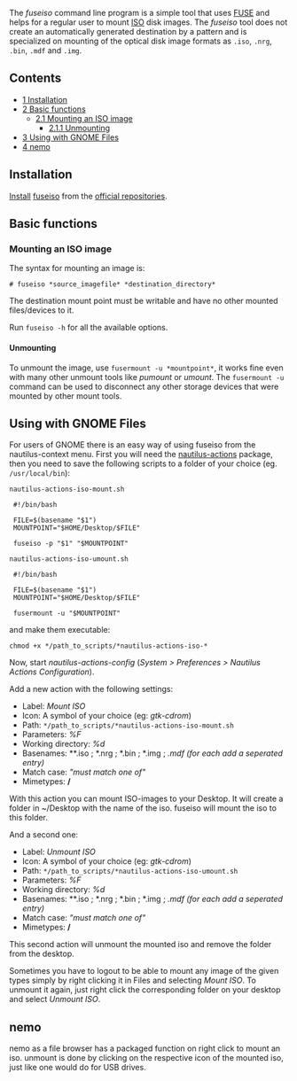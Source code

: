 The *fuseiso* command line program is a simple tool that uses [FUSE](https://en.wikipedia.org/wiki/Filesystem_in_Userspace "wikipedia:Filesystem in Userspace") and helps for a regular user to mount [ISO](https://en.wikipedia.org/wiki/ISO_9660 "wikipedia:ISO 9660") disk images. The *fuseiso* tool does not create an automatically generated destination by a pattern and is specialized on mounting of the optical disk image formats as `.iso`, `.nrg`, `.bin`, `.mdf` and `.img`.

## Contents

*   [1 Installation](#Installation)
*   [2 Basic functions](#Basic_functions)
    *   [2.1 Mounting an ISO image](#Mounting_an_ISO_image)
        *   [2.1.1 Unmounting](#Unmounting)
*   [3 Using with GNOME Files](#Using_with_GNOME_Files)
*   [4 nemo](#nemo)

## Installation

[Install](/index.php/Install "Install") [fuseiso](https://www.archlinux.org/packages/?name=fuseiso) from the [official repositories](/index.php/Official_repositories "Official repositories").

## Basic functions

### Mounting an ISO image

The syntax for mounting an image is:

```
# fuseiso *source_imagefile* *destination_directory*

```

The destination mount point must be writable and have no other mounted files/devices to it.

Run `fuseiso -h` for all the available options.

#### Unmounting

To unmount the image, use `fusermount -u *mountpoint*`, it works fine even with many other unmount tools like *pumount* or *umount*. The `fusermount -u` command can be used to disconnect any other storage devices that were mounted by other mount tools.

## Using with GNOME Files

For users of GNOME there is an easy way of using fuseiso from the nautilus-context menu. First you will need the [nautilus-actions](https://www.archlinux.org/packages/?name=nautilus-actions) package, then you need to save the following scripts to a folder of your choice (eg. `/usr/local/bin`):

 `nautilus-actions-iso-mount.sh` 
```
 #!/bin/bash

 FILE=$(basename "$1")
 MOUNTPOINT="$HOME/Desktop/$FILE"

 fuseiso -p "$1" "$MOUNTPOINT"

```
 `nautilus-actions-iso-umount.sh` 
```
 #!/bin/bash

 FILE=$(basename "$1")
 MOUNTPOINT="$HOME/Desktop/$FILE"

 fusermount -u "$MOUNTPOINT"

```

and make them executable:

```
chmod +x */path_to_scripts/*nautilus-actions-iso-*

```

Now, start *nautilus-actions-config* (*System > Preferences > Nautilus Actions Configuration*).

Add a new action with the following settings:

*   Label: *Mount ISO*
*   Icon: A symbol of your choice (eg: *gtk-cdrom*)
*   Path: `*/path_to_scripts/*nautilus-actions-iso-mount.sh`
*   Parameters: *%F*
*   Working directory: *%d*
*   Basenames: **.iso ; *.nrg ; *.bin ; *.img ; *.mdf (for each add a seperated entry)*
*   Match case: *"must match one of"*
*   Mimetypes: **/**

With this action you can mount ISO-images to your Desktop. It will create a folder in ~/Desktop with the name of the iso. fuseiso will mount the iso to this folder.

And a second one:

*   Label: *Unmount ISO*
*   Icon: A symbol of your choice (eg: *gtk-cdrom*)
*   Path: `*/path_to_scripts/*nautilus-actions-iso-umount.sh`
*   Parameters: *%F*
*   Working directory: *%d*
*   Basenames: **.iso ; *.nrg ; *.bin ; *.img ; *.mdf (for each add a seperated entry)*
*   Match case: *"must match one of"*
*   Mimetypes: **/**

This second action will unmount the mounted iso and remove the folder from the desktop.

Sometimes you have to logout to be able to mount any image of the given types simply by right clicking it in Files and selecting *Mount ISO*. To unmount it again, just right click the corresponding folder on your desktop and select *Unmount ISO*.

## nemo

nemo as a file browser has a packaged function on right click to mount an iso. unmount is done by clicking on the respective icon of the mounted iso, just like one would do for USB drives.